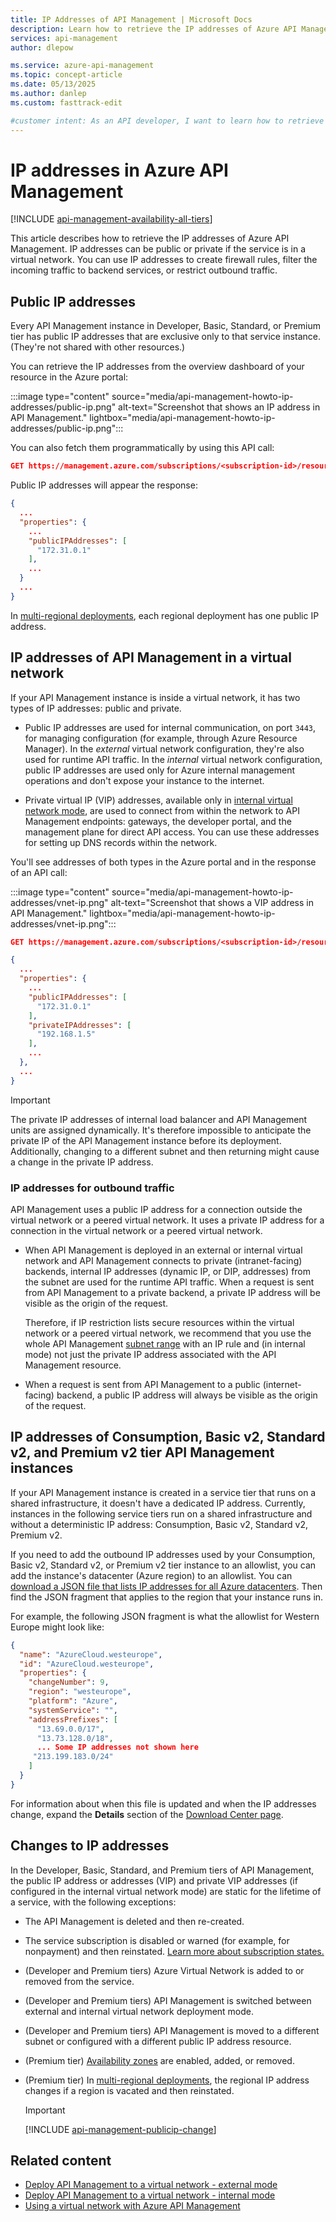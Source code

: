 ```yaml
---
title: IP Addresses of API Management | Microsoft Docs
description: Learn how to retrieve the IP addresses of Azure API Management. Also learn about when IP addresses can change.
services: api-management
author: dlepow

ms.service: azure-api-management
ms.topic: concept-article
ms.date: 05/13/2025
ms.author: danlep
ms.custom: fasttrack-edit

#customer intent: As an API developer, I want to learn how to retrieve the IP addresses of API Management. 
---
```


# IP addresses in Azure API Management

[!INCLUDE [api-management-availability-all-tiers](../../includes/api-management-availability-all-tiers.md)]

This article describes how to retrieve the IP addresses of Azure API Management. IP addresses can be public or private if the service is in a virtual network. You can use IP addresses to create firewall rules, filter the incoming traffic to backend services, or restrict outbound traffic.

## Public IP addresses

Every API Management instance in Developer, Basic, Standard, or Premium tier has public IP addresses that are exclusive only to that service instance. (They're not shared with other resources.)

You can retrieve the IP addresses from the overview dashboard of your resource in the Azure portal:

:::image type="content" source="media/api-management-howto-ip-addresses/public-ip.png" alt-text="Screenshot that shows an IP address in API Management." lightbox="media/api-management-howto-ip-addresses/public-ip.png":::

You can also fetch them programmatically by using this API call:

```json
GET https://management.azure.com/subscriptions/<subscription-id>/resourceGroups/<resource-group>/providers/Microsoft.ApiManagement/service/<service-name>?api-version=<api-version>
```

Public IP addresses will appear the response:

```json
{
  ...
  "properties": {
    ...
    "publicIPAddresses": [
      "172.31.0.1"
    ],
    ...
  }
  ...
}
```

In [multi-regional deployments](api-management-howto-deploy-multi-region.md), each regional deployment has one public IP address.

## IP addresses of API Management in a virtual network

If your API Management instance is inside a virtual network, it has two types of IP addresses: public and private.

* Public IP addresses are used for internal communication, on port `3443`, for managing configuration (for example, through Azure Resource Manager). In the *external* virtual network configuration, they're also used for runtime API traffic. In the *internal* virtual network configuration, public IP addresses are used only for Azure internal management operations and don't expose your instance to the internet.

* Private virtual IP (VIP) addresses, available only in [internal virtual network mode](api-management-using-with-internal-vnet.md), are used to connect from within the network to API Management endpoints: gateways, the developer portal, and the management plane for direct API access. You can use these addresses for setting up DNS records within the network.

You'll see addresses of both types in the Azure portal and in the response of an API call:

:::image type="content" source="media/api-management-howto-ip-addresses/vnet-ip.png" alt-text="Screenshot that shows a VIP address in API Management." lightbox="media/api-management-howto-ip-addresses/vnet-ip.png":::


```json
GET https://management.azure.com/subscriptions/<subscription-id>/resourceGroups/<resource-group>/providers/Microsoft.ApiManagement/service/<service-name>?api-version=<api-version>

{
  ...
  "properties": {
    ...
    "publicIPAddresses": [
      "172.31.0.1"
    ],
    "privateIPAddresses": [
      "192.168.1.5"
    ],
    ...
  },
  ...
}
```

> [!IMPORTANT]
> The private IP addresses of internal load balancer and API Management units are assigned dynamically. It's therefore impossible to anticipate the private IP of the API Management instance before its deployment. Additionally, changing to a different subnet and then returning might cause a change in the private IP address.

### IP addresses for outbound traffic

API Management uses a public IP address for a connection outside the virtual network or a peered virtual network. It uses a private IP address for a connection in the virtual network or a peered virtual network.

* When API Management is deployed in an external or internal virtual network and API Management connects to private (intranet-facing) backends, internal IP addresses (dynamic IP, or DIP, addresses) from the subnet are used for the runtime API traffic. When a request is sent from API Management to a private backend, a private IP address will be visible as the origin of the request. 

    Therefore, if IP restriction lists secure resources within the virtual network or a peered virtual network, we recommend that you use the whole API Management [subnet range](virtual-network-injection-resources.md#subnet-size) with an IP rule and (in internal mode) not just the private IP address associated with the API Management resource.

* When a request is sent from API Management to a public (internet-facing) backend, a public IP address will always be visible as the origin of the request.

## IP addresses of Consumption, Basic v2, Standard v2, and Premium v2 tier API Management instances

If your API Management instance is created in a service tier that runs on a shared infrastructure, it doesn't have a dedicated IP address. Currently, instances in the following service tiers run on a shared infrastructure and without a deterministic IP address: Consumption, Basic v2, Standard v2, Premium v2.

If you need to add the outbound IP addresses used by your Consumption, Basic v2, Standard v2, or Premium v2 tier instance to an allowlist, you can add the instance's datacenter (Azure region) to an allowlist. You can [download a JSON file that lists IP addresses for all Azure datacenters](https://www.microsoft.com/download/details.aspx?id=56519). Then find the JSON fragment that applies to the region that your instance runs in.

For example, the following JSON fragment is what the allowlist for Western Europe might look like:

```json
{
  "name": "AzureCloud.westeurope",
  "id": "AzureCloud.westeurope",
  "properties": {
    "changeNumber": 9,
    "region": "westeurope",
    "platform": "Azure",
    "systemService": "",
    "addressPrefixes": [
      "13.69.0.0/17",
      "13.73.128.0/18",
      ... Some IP addresses not shown here
     "213.199.183.0/24"
    ]
  }
}
```

For information about when this file is updated and when the IP addresses change, expand the **Details** section of the [Download Center page](https://www.microsoft.com/en-us/download/details.aspx?id=56519).

## Changes to IP addresses

In the Developer, Basic, Standard, and Premium tiers of API Management, the public IP address or addresses (VIP) and private VIP addresses (if configured in the internal virtual network mode) are static for the lifetime of a service, with the following exceptions:

* The API Management is deleted and then re-created.
* The service subscription is disabled or warned (for example, for nonpayment) and then reinstated. [Learn more about subscription states.](/azure/cost-management-billing/manage/subscription-states)
* (Developer and Premium tiers) Azure Virtual Network is added to or removed from the service.
* (Developer and Premium tiers) API Management is switched between external and internal virtual network deployment mode.
* (Developer and Premium tiers) API Management is moved to a different subnet or configured with a different public IP address resource.
* (Premium tier) [Availability zones](../reliability/migrate-api-mgt.md) are enabled, added, or removed.
* (Premium tier) In [multi-regional deployments](api-management-howto-deploy-multi-region.md), the regional IP address changes if a region is vacated and then reinstated.
    
    > [!IMPORTANT]
    > [!INCLUDE [api-management-publicip-change](../../includes/api-management-publicip-change.md)]

## Related content

- [Deploy API Management to a virtual network - external mode](api-management-using-with-vnet.md)
- [Deploy API Management to a virtual network - internal mode](api-management-using-with-internal-vnet.md)
- [Using a virtual network with Azure API Management](virtual-network-concepts.md)
